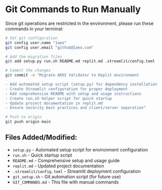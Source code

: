 # Git Commands to Run Manually

Since git operations are restricted in the environment, please run these commands in your terminal:

```bash
# Set git configuration
git config user.name "1aeo"
git config user.email "github@1aeo.com"

# Add the migration files
git add setup.py run.sh README.md replit.md .streamlit/config.toml

# Commit the changes
git commit -m "Migrate AROI Validator to Replit environment

- Add automated setup script (setup.py) for dependency installation
- Create Streamlit configuration for proper deployment
- Add comprehensive README with setup and usage instructions
- Create run.sh helper script for quick startup
- Update project documentation in replit.md
- Ensure security best practices and client/server separation"

# Push to origin
git push origin main
```

## Files Added/Modified:

- `setup.py` - Automated setup script for environment configuration
- `run.sh` - Quick startup script 
- `README.md` - Comprehensive setup and usage guide
- `replit.md` - Updated project documentation
- `.streamlit/config.toml` - Streamlit deployment configuration
- `git_setup.sh` - Git automation script (for future use)
- `GIT_COMMANDS.md` - This file with manual commands